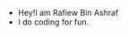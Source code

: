- Hey!I am Rafiew Bin Ashraf
- I do coding for fun.

<!---
Rafiew/Rafiew is a ✨ special ✨ repository because its `README.md` (this file) appears on your GitHub profile.
You can click the Preview link to take a look at your changes.
--->
